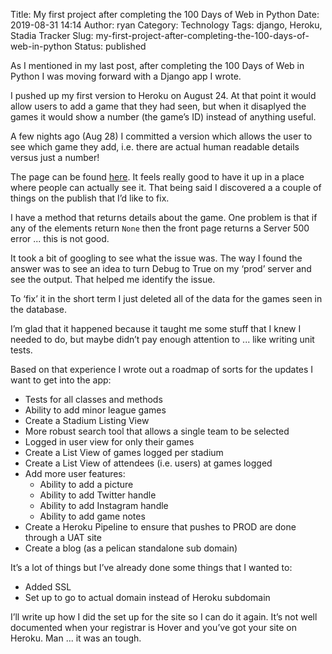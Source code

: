 Title: My first project after completing the 100 Days of Web in Python
Date: 2019-08-31 14:14
Author: ryan
Category: Technology
Tags: django, Heroku, Stadia Tracker
Slug: my-first-project-after-completing-the-100-days-of-web-in-python
Status: published

As I mentioned in my last post, after completing the 100 Days of Web in Python I was moving forward with a Django app I wrote.

I pushed up my first version to Heroku on August 24. At that point it would allow users to add a game that they had seen, but when it disaplyed the games it would show a number (the game’s ID) instead of anything useful.

A few nights ago (Aug 28) I committed a version which allows the user to see which game they add, i.e. there are actual human readable details versus just a number!

The page can be found [here](https://www.stadiatracker.com). It feels really good to have it up in a place where people can actually see it. That being said I discovered a a couple of things on the publish that I’d like to fix.

I have a method that returns details about the game. One problem is that if any of the elements return `None` then the front page returns a Server 500 error ... this is not good.

It took a bit of googling to see what the issue was. The way I found the answer was to see an idea to turn Debug to True on my ‘prod’ server and see the output. That helped me identify the issue.

To ‘fix’ it in the short term I just deleted all of the data for the games seen in the database.

I’m glad that it happened because it taught me some stuff that I knew I needed to do, but maybe didn’t pay enough attention to ... like writing unit tests.

Based on that experience I wrote out a roadmap of sorts for the updates I want to get into the app:

-   Tests for all classes and methods
-   Ability to add minor league games
-   Create a Stadium Listing View
-   More robust search tool that allows a single team to be selected
-   Logged in user view for only their games
-   Create a List View of games logged per stadium
-   Create a List View of attendees (i.e. users) at games logged
-   Add more user features:
    -   Ability to add a picture
    -   Ability to add Twitter handle
    -   Ability to add Instagram handle
    -   Ability to add game notes
-   Create a Heroku Pipeline to ensure that pushes to PROD are done through a UAT site
-   Create a blog (as a pelican standalone sub domain)

It’s a lot of things but I’ve already done some things that I wanted to:

-   Added SSL
-   Set up to go to actual domain instead of Heroku subdomain

I’ll write up how I did the set up for the site so I can do it again. It’s not well documented when your registrar is Hover and you’ve got your site on Heroku. Man ... it was an tough.
